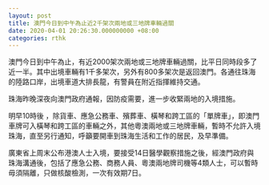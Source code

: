 ```yaml
---
layout: post
title: 澳門今日到中午為止近2千架次兩地或三地牌車輛過關
date: 2020-04-01 20:26:30.000000000 +08:00
categories: rthk
---
```


澳門今日到中午為止，有近2000架次兩地或三地牌車輛過關，比平日同時段多了近一半。其中出境車輛有1千多架次，另外有800多架次是返回澳門。各通往珠海的陸路口岸，出境車道大排長龍，有警員在附近指揮維持交通。

珠海昨晚深夜向澳門政府通報，因防疫需要，進一步收緊兩地的入境措施。

明早10時後 ，除貨車、應急公務車、殯葬車、橫琴和跨工區的「單牌車」，即澳門車牌可入橫琴和跨工區的車輛之外，其他粵澳兩地或三地牌車輛，暫時不允許入境珠海，直至另行通知，呼籲要開車到珠海生活和工作的居民，及早準備。

廣東省上周末公布港澳人士入境，要接受14日醫學觀察措施之後，經澳門政府與珠海溝通後，包括了應急公務、商務人員、粵澳兩地牌司機等4類人士，可以暫時毋須隔離，只做核酸檢測，一次有效期7日。

